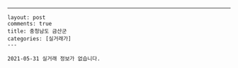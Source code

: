 ---
    layout: post
    comments: true
    title: 충청남도 금산군
    categories: [실거래가]
    ---

    2021-05-31 실거래 정보가 없습니다.

    